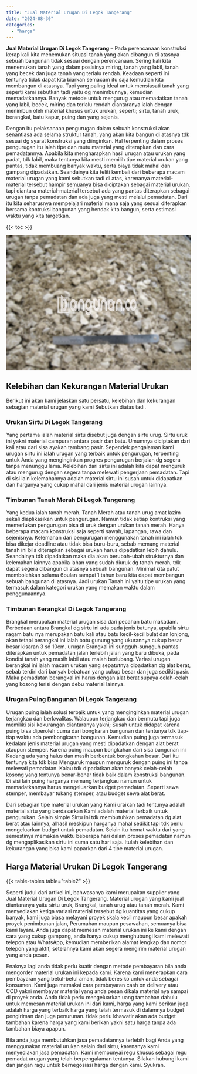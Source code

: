 ```yaml
---
title: "Jual Material Urugan Di Legok Tangerang"
date: "2024-08-30"
categories: 
  - "harga"
---
```


**Jual Material Urugan Di Legok Tangerang** – Pada perencanaan konstruksi kerap kali kita menemukan situasi tanah yang akan dibangun di atasnya sebuah bangunan tidak sesuai dengan perencanaan. Sering kali kita menemukan tanah yang dalam posisinya miring, tanah yang labil, tanah yang becek dan juga tanah yang terlalu rendah. Keadaan seperti ini tentunya tidak dapat kita biarkan semacam itu saja kemudian kita membangun di atasnya. Tapi yang paling ideal untuk mensiasati tanah yang seperti kami sebutkan tadi yaitu dg menimbunnya, kemudian memadatkannya. Banyak metode untuk mengurug atau memadatkan tanah yang labil, becek, miring dan terlalu rendah diantaranya ialah dengan menimbun oleh material khusus untuk urukan, seperti; sirtu, tanah uruk, berangkal, batu kapur, puing dan yang sejenis.

Dengan itu pelaksanaan pengurugan dalam sebuah konstruksi akan senantiasa ada selama struktur tanah, yang akan kita bangun di atasnya tdk sesuai dg syarat konstruksi yang diinginkan. Hal terpenting dalam proses pengurugan itu ialah tipe dan mutu material yang diterapkan dan cara pemadatannya. Apabila kita mengharapkan hasil urugan atau urukan yang padat, tdk labil, maka tentunya kita mesti memilih tipe material urukan yang pantas, tidak membuang banyak waktu, serta biaya tidak mahal dan gampang dipadatkan. Seandainya kita teliti kembali dari beberapa macam material urugan yang kami sebutkan tadi di atas, karenanya material-material tersebut hampir semuanya bisa diciptakan sebagai material urukan. tapi diantara material-material tersebut ada yang pantas diterapkan sebagai urugan tanpa pemadatan dan ada juga yang mesti melalui pemadatan. Dari itu kita seharusnya mempelajari material mana saja yang sesuai diterapkan bersama kontruksi bangunan yang hendak kita bangun, serta estimasi waktu yang kita targetkan.

{{< toc >}}

![Jual Material Urugan Di Legok Tangerang](/images/jual-urugan-04.png)

## Kelebihan dan Kekurangan Material Urukan

Berikut ini akan kami jelaskan satu persatu, kelebihan dan kekurangan sebagian material urugan yang kami Sebutkan diatas tadi.

### Urukan Sirtu Di Legok Tangerang

Yang pertama ialah material sirtu disebut juga dengan sirtu urug. Sirtu uruk ini yakni material campuran antara pasir dan batu. Umumnya diciptakan dari kali atau dari sisa ayakan tambang pasir. Sependek pengalaman kami urugan sirtu ini ialah urugan yang terbaik untuk pengurugan, terpenting untuk Anda yang menginginkan progres pengurugan berjalan dg segera tanpa menunggu lama. Kelebihan dari sirtu ini adalah kita dapat menguruk atau mengurug dengan segera tanpa melewati pengerjaan pemadatan. Tapi di sisi lain kelemahannya adalah material sirtu ini susah untuk didapatkan dan harganya yang cukup mahal dari jenis material urugan lainnya.

### Timbunan Tanah Merah Di Legok Tangerang

Yang kedua ialah tanah merah. Tanah Merah atau tanah urug amat lazim sekali diaplikasikan untuk pengurugan. Namun tidak setiap kontruksi yang memerlukan pengurugan bisa di uruk dengan urukan tanah merah. Hanya beberapa macam konstruksi saja seperti sawah, lapangan, rawa dan sejenisnya. Kelemahan dari pengurugan menggunakan tanah ini ialah tdk bisa dikejar deadline atau tidak bisa buru-buru, sebab memang material tanah ini bila diterapkan sebagai urukan harus dipadatkan lebih dahulu. Seandainya tdk dipadatkan maka dia akan berubah-ubah strukturnya dan kelemahan lainnya apabila lahan yang sudah diuruk dg tanah merah, tdk dapat segera dibangun di atasnya sebuah bangunan. Minimal kita patut membolehkan selama 6bulan sampai 1 tahun baru kita dapat membangun sebuah bangunan di atasnya. Jadi urukan Tanah ini yaitu tipe urukan yang termasuk dalam kategori urukan yang memakan waktu dalam penggunaannya.

### Timbunan Berangkal Di Legok Tangerang

Brangkal merupakan material urugan sisa dari pecahan batu makadam. Perbedaan antara Brangkal dg sirtu ini ada pada jenis batunya, apabila sirtu ragam batu nya merupakan batu kali atau batu kecil-kecil bulat dan lonjong, akan tetapi berangkal ini ialah batu gunung yang ukurannya cukup besar besar kisaran 3 sd 10cm. urugan Brangkal ini sungguh-sungguh pantas diterapkan untuk pemadatan jalan terlebih jalan yang baru dibuka, pada kondisi tanah yang masih labil atau malah berlubang. Variasi urugan berangkal ini ialah macam urukan yang sepatutnya dipadatkan dg alat berat, sebab terdiri dari banyak bebatuan yang cukup besar dan juga sedikit pasir. Maka pemadatan berangkal ini harus dengan alat berat supaya celah-celah yang kosong terisi dengan debu material lainnya.

### Urugan Puing Bangunan Di Legok Tangerang

Urugan puing ialah solusi terbaik untuk yang menginginkan material urugan terjangkau dan berkwalitas. Walaupun terjangkau dan bermutu tapi juga memiliki sisi kekurangan diantaranya yakni; Susah untuk didapat karena puing bisa diperoleh cuma dari bongkaran bangunan dan tentunya tdk tiap-tiap waktu ada pembongkaran bangunan. Kemudian puing juga termasuk kedalam jenis material urugan yang mesti dipadatkan dengan alat berat ataupun stemper. Karena puing maupun bongkahan dari sisa bangunan ini Kadang ada yang halus dan masih berbentuk bongkahan besar. Dari itu tentunya kita tdk bisa Menguruk maupun menguruk dengan puing ini tanpa melewati pemadatan. Kalau tdk dipadatkan akan banyak celah-celah kosong yang tentunya benar-benar tidak baik dalam konstruksi bangunan. Di sisi lain puing harganya memang terjangkau namun untuk memadatkannya harus mengeluarkan budget pemadatan. Seperti sewa stemper, membayar tukang stemper, atau budget sewa alat berat.

Dari sebagian tipe material urukan yang Kami uraikan tadi tentunya adalah material sirtu yang berdasarkan Kami adalah material terbaik untuk pengurukan. Selain simple Sirtu ini tdk membutuhkan pemadatan dg alat berat atau lainnya, alhasil meskipun harganya mahal sedikit tapi tdk perlu mengeluarkan budget untuk pemadatan. Selain itu hemat waktu dari yang semestinya memakan waktu beberapa hari dalam proses pemadatan namun dg mengaplikasikan sirtu ini cuma satu hari saja. Itulah kelebihan dan kekurangan yang bisa kami paparkan dari 4 tipe material urugan.

## Harga Material Urukan Di Legok Tangerang

{{< table-tables table="table2" >}}

Seperti judul dari artikel ini, bahwasanya kami merupakan supplier yang Jual Material Urugan Di Legok Tangerang. Material urugan yang kami jual diantaranya yaitu sirtu uruk, Brangkal, tanah urug atau tanah merah. Kami menyediakan ketiga variasi material tersebut dg kuantitas yang cukup banyak, kami juga biasa melayani proyek skala kecil maupun besar apakah proyek penimbunan jalan, Perumahan maupun pesawahan, semuanya bisa kami layani. Anda juga dapat memesan material urukan ini ke kami dengan cara yang cukup gampang, anda hanya cukup menghubungi kami melewati telepon atau WhatsApp, kemudian memberikan alamat lengkap dan nomor telepon yang aktif, setelahnya kami akan segera mengirim material urugan yang anda pesan.

Enaknya lagi anda tidak perlu kuatir dengan metode pembayaran bila anda mengorder material urukan ini kepada kami. Karena kami menerapkan cara pembayaran yang betul-betul aman, tidak beresiko untuk anda sebagai konsumen. Kami juga memakai cara pembayaran cash on delivery atau COD yakni membayar material yang anda pesan dikala material nya sampai di proyek anda. Anda tidak perlu mengeluarkan uang tambahan dahulu untuk memesan material urukan ini dari kami, harga yang kami berikan juga adalah harga yang terbaik harga yang telah termasuk di dalamnya budget pengiriman dan juga penurunan. tidak perlu khawatir akan ada budget tambahan karena harga yang kami berikan yakni satu harga tanpa ada tambahan biaya apapun.

Bila anda juga membutuhkan jasa pemadatannya terlebih bagi Anda yang menggunakan material urukan selain dari sirtu, karenanya kami menyediakan jasa pemadatan. Kami mempunyai regu khusus sebagai regu pemadat urugan yang telah berpengalaman tentunya. Silakan hubungi kami dan jangan ragu untuk bernegosiasi harga dengan kami. Syukran.
